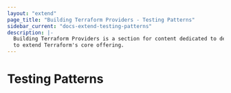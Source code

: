 ```yaml
---
layout: "extend"
page_title: "Building Terraform Providers - Testing Patterns"
sidebar_current: "docs-extend-testing-patterns"
description: |-
  Building Terraform Providers is a section for content dedicated to developing Plugins
  to extend Terraform's core offering.
---
```


# Testing Patterns
